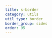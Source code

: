 ```yaml
---
title: s-border
category: utils
util_type: border
border_group: sides
order: 95
---
```

<span class="s-border"></span>